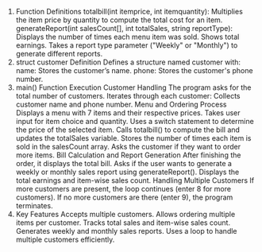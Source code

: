 1. Function Definitions
totalbill(int itemprice, int itemquantity):
Multiplies the item price by quantity to compute the total cost for an item.
generateReport(int salesCount[], int totalSales, string reportType):
Displays the number of times each menu item was sold.
Shows total earnings.
Takes a report type parameter ("Weekly" or "Monthly") to generate different reports.
2. struct customer Definition
Defines a structure named customer with:
name: Stores the customer’s name.
phone: Stores the customer's phone number.
3. main() Function Execution
Customer Handling
The program asks for the total number of customers.
Iterates through each customer:
Collects customer name and phone number.
Menu and Ordering Process
Displays a menu with 7 items and their respective prices.
Takes user input for item choice and quantity.
Uses a switch statement to determine the price of the selected item.
Calls totalbill() to compute the bill and updates the totalSales variable.
Stores the number of times each item is sold in the salesCount array.
Asks the customer if they want to order more items.
Bill Calculation and Report Generation
After finishing the order, it displays the total bill.
Asks if the user wants to generate a weekly or monthly sales report using generateReport().
Displays the total earnings and item-wise sales count.
Handling Multiple Customers
If more customers are present, the loop continues (enter 8 for more customers).
If no more customers are there (enter 9), the program terminates.
4. Key Features
Accepts multiple customers.
Allows ordering multiple items per customer.
Tracks total sales and item-wise sales count.
Generates weekly and monthly sales reports.
Uses a loop to handle multiple customers efficiently.
